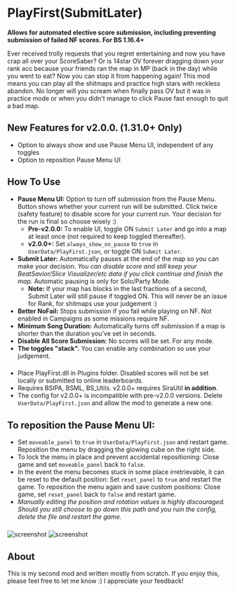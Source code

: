 # PlayFirst(SubmitLater)
**Allows for automated elective score submission, including preventing submission of failed NF scores. For BS 1.16.4+**

Ever received trolly requests that you regret entertaining and now you have crap all over your ScoreSaber? Or is 14star OV forever dragging down your rank acc because your friends ran the map in MP (back in the day) while you went to eat? Now you can stop it from happening again! 
This mod means you can play all the shitmaps and practice high stars with reckless abandon. No longer will you scream when finally pass OV but it was in practice mode or when you didn't manage to click Pause fast enough to quit a bad map.

## New Features for v2.0.0. (1.31.0+ Only)
- Option to always show and use Pause Menu UI, independent of any toggles
- Option to reposition Pause Menu UI

## How To Use
- **Pause Menu UI:** Option to turn off submission from the Pause Menu. Button shows whether your current run will be submitted. Click twice (safety feature) to disable score for your current run. Your decision for the run is final so choose wisely :)
  - **Pre-v2.0.0:** To enable UI, toggle ON `Submit Later` and go into a map at least once (not required to keep toggled thereafter).
  - **v2.0.0+:** Set `always_show_on_pause` to `true` in `UserData/PlayFirst.json`, or toggle ON `Submit Later`.
- **Submit Later:** Automatically pauses at the end of the map so you can make your decision. _You can disable score and still keep your BeatSavior/Slice Visualizer/etc data if you click continue and finish the map._ Automatic pausing is only for Solo/Party Mode.
  - **Note:** If your map has blocks in the last fractions of a second, Submit Later will still pause if toggled ON. This will never be an issue for Rank, for shitmaps use your judgement :)
- **Better NoFail:** Stops submission if you fail while playing on NF. Not enabled in Campaigns as some missions require NF.
- **Minimum Song Duration:** Automatically turns off submission if a map is shorter than the duration you've set in seconds.
- **Disable All Score Submission:** No scores will be set. For any mode.
- **The toggles "stack".** You can enable any combination so use your judgement.
###
- Place PlayFirst.dll in Plugins folder. Disabled scores will not be set locally or submitted to online leaderboards.
- Requires BSIPA, BSML, BS_Utils. v2.0.0+ requires SiraUtil **in addition**.
- The config for v2.0.0+ is incompatible with pre-v2.0.0 versions. Delete `UserData/PlayFirst.json` and allow the mod to generate a new one.
  
## To reposition the Pause Menu UI:
- Set `moveable_panel` to `true` in  `UserData/PlayFirst.json` and restart game. Reposition the menu by dragging the glowing cube on the right side.
- To lock the menu in place and prevent accidental repositioning: Close game and set `moveable_panel` back to `false`.
- In the event the menu becomes stuck in some place irretrievable, it can be reset to the default position: Set `reset_panel` to `true` and restart the game. To reposition the menu again and save custom positions: Close game, set `reset_panel` back to `false` and restart game.
- _Manually editing the position and rotation values is highly discouraged. Should you still choose to go down this path and you ruin the config, delete the file and restart the game._

###
![screenshot](https://github.com/zeph-yr/PlayFirstSubmitLater/blob/BS_1.31.0/Screenshots/1.1.0_menu_2.png)
![screenshot](https://github.com/zeph-yr/PlayFirstSubmitLater/blob/main/menu_1a_small.png)

## About
This is my second mod and written mostly from scratch. If you enjoy this, please feel free to let me know :) I appreciate your feedback!
